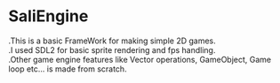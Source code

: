 # SaliEngine
.This is a basic FrameWork for making simple 2D games.                                                                                  <br />.I used SDL2 for basic sprite rendering and fps handling.                                                                           <br />.Other game engine features like Vector operations, GameObject, Game loop etc... is made from scratch.
